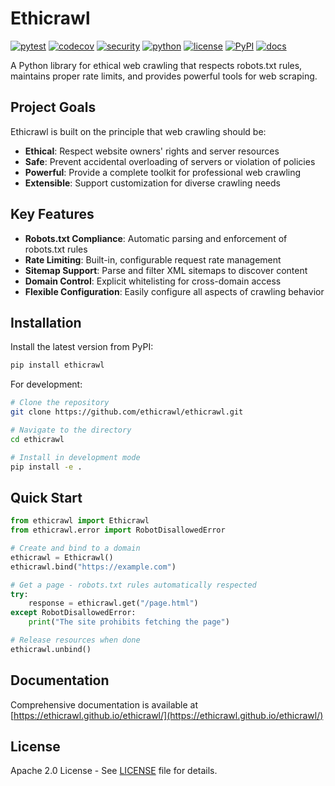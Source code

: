 # Ethicrawl

[![pytest](https://github.com/ethicrawl/ethicrawl/actions/workflows/python-tests.yml/badge.svg)](https://github.com/ethicrawl/ethicrawl/actions/workflows/python-tests.yml)
[![codecov](https://codecov.io/gh/ethicrawl/ethicrawl/branch/main/graph/badge.svg)](https://codecov.io/gh/ethicrawl/ethicrawl)
[![security](https://github.com/ethicrawl/ethicrawl/actions/workflows/security.yml/badge.svg)](https://github.com/ethicrawl/ethicrawl/actions/workflows/security.yml)
[![python](https://img.shields.io/badge/python-3.10+-blue)](https://github.com/ethicrawl/ethicrawl)
[![license](https://img.shields.io/badge/License-Apache%202.0-blue.svg)](https://github.com/ethicrawl/ethicrawl/blob/main/LICENSE)
[![PyPI](https://badge.fury.io/py/ethicrawl.svg)](https://badge.fury.io/py/ethicrawl)
[![docs](https://img.shields.io/badge/docs-latest-blue.svg)](https://ethicrawl.github.io/ethicrawl/)

A Python library for ethical web crawling that respects robots.txt rules, maintains proper rate limits, and provides powerful tools for web scraping.

## Project Goals

Ethicrawl is built on the principle that web crawling should be:

* **Ethical**: Respect website owners' rights and server resources
* **Safe**: Prevent accidental overloading of servers or violation of policies
* **Powerful**: Provide a complete toolkit for professional web crawling
* **Extensible**: Support customization for diverse crawling needs

## Key Features

* **Robots.txt Compliance**: Automatic parsing and enforcement of robots.txt rules
* **Rate Limiting**: Built-in, configurable request rate management
* **Sitemap Support**: Parse and filter XML sitemaps to discover content
* **Domain Control**: Explicit whitelisting for cross-domain access
* **Flexible Configuration**: Easily configure all aspects of crawling behavior

## Installation

Install the latest version from PyPI:

```bash
pip install ethicrawl
```

For development:

```bash
# Clone the repository
git clone https://github.com/ethicrawl/ethicrawl.git

# Navigate to the directory
cd ethicrawl

# Install in development mode
pip install -e .
```

## Quick Start

```python
from ethicrawl import Ethicrawl
from ethicrawl.error import RobotDisallowedError

# Create and bind to a domain
ethicrawl = Ethicrawl()
ethicrawl.bind("https://example.com")

# Get a page - robots.txt rules automatically respected
try:
    response = ethicrawl.get("/page.html")
except RobotDisallowedError:
    print("The site prohibits fetching the page")

# Release resources when done
ethicrawl.unbind()
```

## Documentation

Comprehensive documentation is available at [https://ethicrawl.github.io/ethicrawl/](https://ethicrawl.github.io/ethicrawl/)

## License
Apache 2.0 License - See [LICENSE](https://github.com/ethicrawl/ethicrawl/blob/main/LICENSE) file for details.